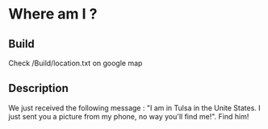# Where am I ?

## Build

Check /Build/location.txt on google map

## Description

We just received the following message : "I am in Tulsa in the Unite States. I just sent you a picture from my phone, no way you'll find me!". Find him!
